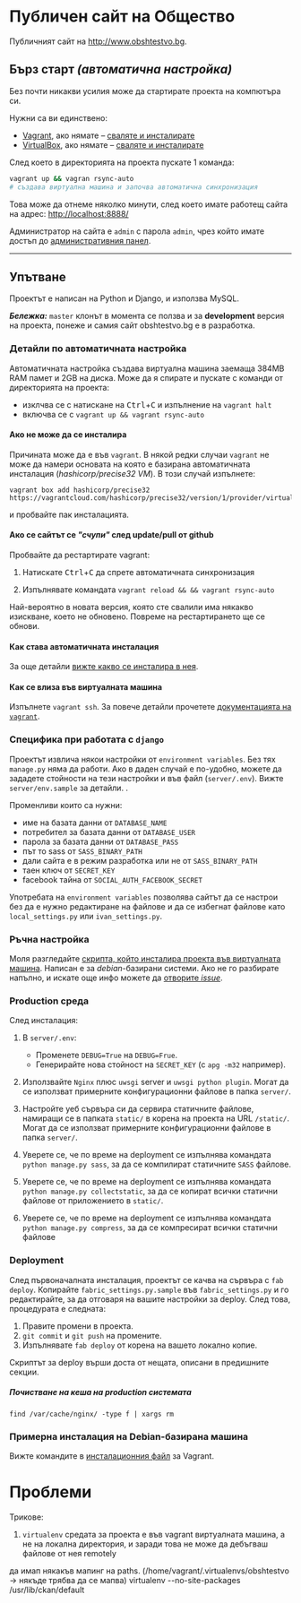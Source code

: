 # Публичен сайт на Общество

Публичният сайт на http://www.obshtestvo.bg.

## Бърз старт *(автоматична настройка)*
Без почти никакви усилия може да стартирате проекта на компютъра си.

Нужни са ви единствено:

 - [Vagrant](http://www.vagrantup.com/), ако нямате – [сваляте и инсталирате](
https://www.vagrantup.com/downloads.html)
 - [VirtualBox](https://www.virtualbox.org/), ако нямате – [сваляте и инсталирате](https://www.virtualbox.org/wiki/Downloads)

След което в директорията на проекта пускате 1 команда:

```sh
vagrant up && vagran rsync-auto
# създава виртуална машина и започва автоматична синхронизация
```

Това може да отнеме няколко минути, след което имате работещ сайта на адрес:  [http://localhost:8888/](http://localhost:8888/)

Администратор на сайта е `admin` с парола `admin`, чрез който имате достъп до [административния панел](http://localhost:8888/admin/).

--------------------

## Упътване
Проектът е написан на Python и Django, и използва MySQL.

***Бележка:*** `master` клонът в момента се ползва и за **development** версия на проекта, понеже и самия сайт obshtestvo.bg е в разработка.

### Детайли по автоматичната настройка
Автоматичната настройка създава виртуална машина заемаща 384MB RAM памет и 2GB на диска.
Може да я спирате и пускате с команди от директорията на проекта:

- изклчва се с натискане на <kbd>Ctrl</kbd>+<kbd>C</kbd> и изпълнение на `vagrant halt`
- включва се с `vagrant up && vagrant rsync-auto`

#### Ако не може да се инсталира

Причината може да е във `vagrant`. В някой редки случаи `vagrant` не може да намери основата на която е базирана автоматичната инсталация (*hashicorp/precise32 VM*). В този случай изпълнете:

```
vagrant box add hashicorp/precise32 https://vagrantcloud.com/hashicorp/precise32/version/1/provider/virtualbox.box
```

и пробвайте пак инсталацията.

#### Ако се сайтът се *"счупи"* след update/pull от github

Пробвайте да рестартирате vagrant:

1. Натискате <kbd>Ctrl</kbd>+<kbd>C</kbd> да спрете автоматичната синхронизация

2. Изпълнявате командата `vagrant reload && && vagrant rsync-auto`

Най-вероятно в новата версия, която сте свалили има някакво изискване, което не обновено. Повреме на рестартирането ще се обнови.

#### Как става автоматичната инсталация

За още детайли [вижте какво се инсталира в нея](server/bootstrap_vagrant.sh).

#### Как се влиза във виртуалната машина

Изпълнете `vagrant ssh`. За повече детайли прочетете [документацията на `vagrant`](https://docs.vagrantup.com/v2/).

### Специфика при работата с `django`

Проектът извлича някои настройки от `environment variables`. Без тях `manage.py` няма да работи.
Aко в даден случай е по-удобно, можете да зададете стойности на тези настройки и във файл (`server/.env`). Вижте `server/env.sample` за детайли. .

Променливи които са нужни:
 - име на базата данни от `DATABASE_NAME`
 - потребител за базата данни от `DATABASE_USER`
 - парола за базата данни от `DATABASE_PASS`
 - път то sass от `SASS_BINARY_PATH`
 - дали сайта е в режим разработка или не от `SASS_BINARY_PATH`
 - таен ключ от `SECRET_KEY`
 - facebook тайна от `SOCIAL_AUTH_FACEBOOK_SECRET`

Употребата на `environment variables` позволява сайтът да се настрои без да е нужно
редактиране на файлове и да се избегнат файлове като `local_settings.py` или `ivan_settings.py`.

### Ръчна настройка

Моля разгледайте [скрипта, който инсталира проекта във виртуалната машина](server/bootstrap_vagrant.sh).
Написан е за *debian*-базирани системи. Ако не го разбирате напълно,
и искате още инфо можете да [отворите *issue*](https://github.com/obshtestvo/obshtestvo.bg/issues/new).

### Production среда

След инсталация:

1. В `server/.env`:

	- Променете `DEBUG=True` на `DEBUG=Frue`.
	- Генерирайте нова стойност на `SECRET_KEY` (с `apg -m32` например).

1. Използвайте `Nginx` плюс `uwsgi` server и `uwsgi python plugin`. Могат да се използват примерните конфигурационни файлове в папка `server/`.
1. Настройте уеб сървъра си да сервира статичните файлове, намиращи се в папката `static/` в корена на проекта на URL `/static/`. Могат да се използват примерните конфигурационни файлове в папка `server/`.
1. Уверете се, че по време на deployment се изпълнява командата `python manage.py sass`, за да се компилират статичните `SASS` файлове.
1. Уверете се, че по време на deployment се изпълнява командата `python manage.py collectstatic`, за да се копират всички статични файлове от приложението в `static/`.
1. Уверете се, че по време на deployment се изпълнява командата `python manage.py compress`, за да се компресират всички статични файлове


### Deployment

След първоначалната инсталация, проектът се качва на сървъра с `fab deploy`.
Копирайте `fabric_settings.py.sample` във `fabric_settings.py` и го редактирайте,
за да отговаря на вашите настройки за deploy. След това, процедурата е следната:

1. Правите промени в проекта.
2. `git commit` и `git push` на промените.
3. Изпълнявате `fab deploy` от корена на вашето локално копие.

Скриптът за deploy върши доста от нещата, описани в предишните секции.


##### Почистване на кеша на production системата

```
find /var/cache/nginx/ -type f | xargs rm
```

### Примерна инсталация на Debian-базирана машина

Вижте командите в [инсталационния файл](server/bootstrap_vagrant.sh) за Vagrant.


# Проблеми

Трикове:
1. `virtualenv` средата за проекта е във vagrant виртуалната машина, а не на локална директория, и заради това не
 може да дебъгваш файлове от нея remotely

да имап някакъв мапинг на paths.
 (/home/vagrant/.virtualenvs/obshtestvo -> някъде трябва да се мапва)
 virtualenv --no-site-packages /usr/lib/ckan/default